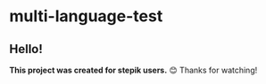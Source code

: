 # multi-language-test
## Hello!
**This project was created for stepik users.**
😊 Thanks for watching!
